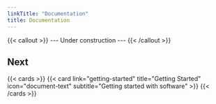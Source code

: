 ```yaml
---
linkTitle: "Documentation"
title: Documentation
---
```


{{< callout >}}
  --- Under construction ---
{{< /callout >}}


## Next

{{< cards >}}
  {{< card link="getting-started" title="Getting Started" icon="document-text" subtitle="Getting started with software" >}}
{{< /cards >}}